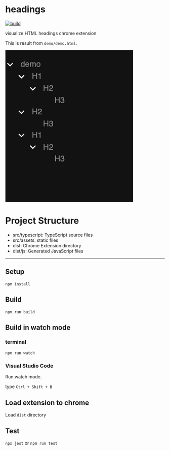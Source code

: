 # headings

[![build](https://github.com/tjmtmmnk/headings/actions/workflows/build.yml/badge.svg)](https://github.com/tjmtmmnk/headings/actions/workflows/build.yml)

visualize HTML headings chrome extension

This is result from `demo/demo.html`.

![](demo/demo.png)

# Project Structure

* src/typescript: TypeScript source files
* src/assets: static files
* dist: Chrome Extension directory
* dist/js: Generated JavaScript files

---
## Setup

```
npm install
```

## Build

```
npm run build
```

## Build in watch mode

### terminal

```
npm run watch
```

### Visual Studio Code

Run watch mode.

type `Ctrl + Shift + B`

## Load extension to chrome

Load `dist` directory

## Test
`npx jest` or `npm run test`

